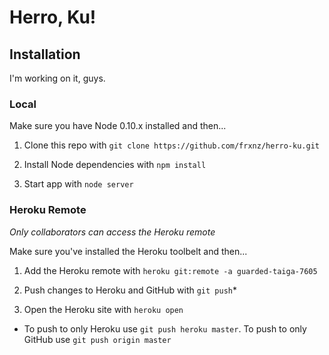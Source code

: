 Herro, Ku!
==========

## Installation

I'm working on it, guys.

### Local
Make sure you have Node 0.10.x installed and then...

1. Clone this repo with `git clone https://github.com/frxnz/herro-ku.git`

2. Install Node dependencies with `npm install`

3. Start app with `node server`

### Heroku Remote
*Only collaborators can access the Heroku remote*

Make sure you've installed the Heroku toolbelt and then...

1. Add the Heroku remote with `heroku git:remote -a guarded-taiga-7605`

2. Push changes to Heroku and GitHub with `git push`*

3. Open the Heroku site with `heroku open`

* To push to only Heroku use `git push heroku master`. To push to only GitHub use `git push origin master`
